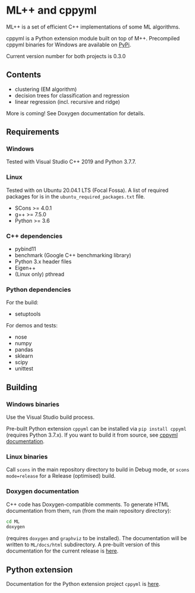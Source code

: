 # ML++ and cppyml

ML++ is a set of efficient C++ implementations of some ML algorithms.

cppyml is a Python extension module built on top of M++. Precompiled cppyml binaries for Windows are available on [PyPi](https://pypi.org/project/cppyml/).

Current version number for both projects is 0.3.0

## Contents

- clustering (EM algorithm)
- decision trees for classification and regression
- linear regression (incl. recursive and ridge)

More is coming! See Doxygen documentation for details.

## Requirements

### Windows

Tested with Visual Studio C++ 2019 and Python 3.7.7.

### Linux

Tested with on Ubuntu 20.04.1 LTS (Focal Fossa).
A list of required packages for is in the `ubuntu_required_packages.txt` file.

- SCons >= 4.0.1
- g++ >= 7.5.0
- Python >= 3.6

### C++ dependencies

- pybind11
- benchmark (Google C++ benchmarking library)
- Python 3.x header files
- Eigen++
- (Linux only) pthread


### Python dependencies

For the build:
- setuptools

For demos and tests:
- nose
- numpy
- pandas
- sklearn
- scipy
- unittest

## Building

### Windows binaries

Use the Visual Studio build process.

Pre-built Python extension `cppyml` can be installed via `pip install cppyml` (requires Python 3.7.x).
If you want to build it from source, see [cppyml documentation](cppyml.md).

### Linux binaries

Call `scons` in the main repository directory to build in Debug mode, or `scons mode=release` 
for a Release (optimised) build.

### Doxygen documentation

C++ code has Doxygen-compatible comments. To generate HTML documentation from them, run 
(from the main repository directory):

```bash
cd ML
doxygen
```

(requires `doxygen` and `graphviz` to be installed). The documentation will be written to
`ML/docs/html` subdirectory. A pre-built version of this documentation for the current release
is [here](html/index.html).

## Python extension

Documentation for the Python extension project `cppyml` is [here](cppyml.md).

